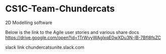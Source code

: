 # CS1C-Team-Chundercats
2D Modelling software

Below is the link to the Agile user stories and various share docs
https://drive.google.com/open?id=1TrWvyWAglxqE0wXDu3N-lB-7Bfl8fsZC

slack link
chundercatsunite.slack.com
